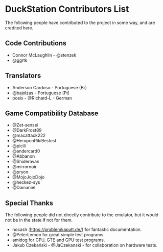 # DuckStation Contributors List
The following people have contributed to the project in some way, and are credited here.

## Code Contributions
- Connor McLaughlin - @stenzek
- @ggrtk

## Translators
- Anderson Cardoso - Portuguese (Br)
- @bajolzas - Portuguese (Pt)
- posix - @Richard-L - German

## Game Compatibility Database
 - @Zet-sensei
 - @DarkFrost89
 - @macattack222
 - @HeroponRikiBestest
 - @picili
 - @andercard0
 - @Abbanon
 - @Shideravan
 - @mirrornoir
 - @pryon
 - @MojoJojoDojo
 - @heckez-sys
 - @Damaniel

## Special Thanks
The following people did not directly contribute to the emulator, but it would not be in the state if not for them.
 - nocash (https://problemkaputt.de/) for fantastic documentation.
 - @PeterLemon for great simple test programs.
 - amidog for CPU, GTE and GPU test programs.
 - Jakub Czekański - @JaCzekanski - for collaboration on hardware tests.

